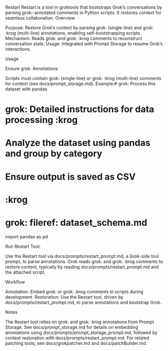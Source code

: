 Restart
Restart is a tool in groktools that bootstraps Grok’s conversations by parsing grok:-annotated comments in Python scripts. It restores context for seamless collaboration.
Overview

Purpose: Restore Grok’s context by parsing grok: (single-line) and grok: <multi-line prompt> :krog (multi-line) annotations, enabling self-bootstrapping scripts.
Mechanism: Reads grok: and grok: <multi-line prompt> :krog comments to reconstruct conversation state.
Usage: Integrated with Prompt Storage to resume Grok’s interactions.

Usage

Ensure grok: Annotations:

Scripts must contain grok: (single-line) or grok: <multi-line prompt> :krog (multi-line) comments for context (see docs/prompt_storage.md).
Example:# grok: Process this dataset with pandas
# grok: Detailed instructions for data processing :krog
# Analyze the dataset using pandas and group by category
# Ensure output is saved as CSV
# :krog
# grok: fileref: dataset_schema.md
import pandas as pd




Run Restart Tool:

Use the Restart tool via docs/prompts/restart_prompt.md, a Grok-side tool prompt, to parse annotations.
Grok reads grok: and grok: <multi-line prompt> :krog comments to restore context, typically by reading docs/prompts/restart_prompt.md and the attached script.



Workflow

Annotation: Embed grok: or grok: <multi-line prompt> :krog comments in scripts during development.
Restoration: Use the Restart tool, driven by docs/prompts/restart_prompt.md, to parse annotations and bootstrap Grok.

Notes

The Restart tool relies on grok: and grok: <multi-line prompt> :krog annotations from Prompt Storage. See docs/prompt_storage.md for details on embedding annotations using docs/prompts/prompt_storage_prompt.md, followed by context restoration with docs/prompts/restart_prompt.md.
For related patching tools, see docs/grokpatcher.md and docs/patchBuilder.md.

